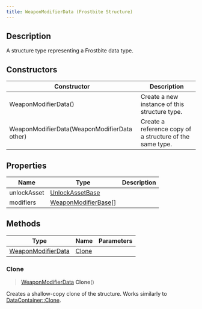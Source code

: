 ```yaml
---
title: WeaponModifierData (Frostbite Structure)
---
```

## Description

A structure type representing a Frostbite data type.

## Constructors

| Constructor                                  | Description                                              |
| -------------------------------------------- | -------------------------------------------------------- |
| WeaponModifierData()                         | Create a new instance of this structure type.            |
| WeaponModifierData(WeaponModifierData other) | Create a reference copy of a structure of the same type. |

## Properties

| Name        | Type                                         | Description |
| ----------- | -------------------------------------------- | ----------- |
| unlockAsset | [UnlockAssetBase](UnlockAssetBase)           |             |
| modifiers   | [WeaponModifierBase](WeaponModifierBase)\[\] |             |

## Methods

| Type                                     | Name            | Parameters |
| ---------------------------------------- | --------------- | ---------- |
| [WeaponModifierData](WeaponModifierData) | [Clone](#clone) |            |

### Clone

> [WeaponModifierData](WeaponModifierData) **Clone**()

Creates a shallow-copy clone of the structure. Works similarly to [DataContainer::Clone](/vext/ref/cls/shr/datacontainer#clone).
